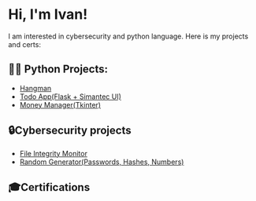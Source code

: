 <h1>Hi, I'm Ivan!</h1>
I am interested in cybersecurity and python language. Here is my projects and certs:

<h2>👨‍💻 Python Projects:</h2>

- [Hangman](https://github.com/verestv/Hangman)
- [Todo App(Flask + Simantec UI)](https://github.com/verestv/Task-manager)
- [Money Manager(Tkinter)](https://github.com/verestv/Money-Manager)
<h2>🔒Cybersecurity projects</h2>

- [File Integrity Monitor](https://github.com/verestv/FIM)
- [Random Generator(Passwords, Hashes, Numbers)](https://github.com/verestv/Generetor)


<h2>🎓Certifications</h2>


